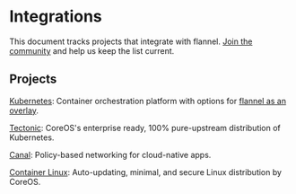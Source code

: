 # Integrations

This document tracks projects that integrate with flannel. [Join the community](https://github.com/flannel-io/flannel/) and help us keep the list current.

## Projects

[Kubernetes](https://kubernetes.io/docs/admin/networking/#flannel): Container orchestration platform with options for [flannel as an overlay](https://kubernetes.io/docs/admin/networking/#flannel).

[Tectonic](https://coreos.com/tectonic/): CoreOS's enterprise ready, 100% pure-upstream distribution of Kubernetes.

[Canal](https://github.com/projectcalico/canal): Policy-based networking for cloud-native apps.

[Container Linux](https://coreos.com/flannel/docs/latest/flannel-config.html): Auto-updating, minimal, and secure Linux distribution by CoreOS.
